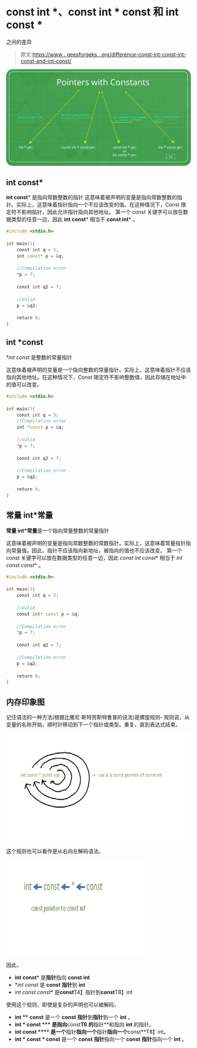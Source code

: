 # const int *、const int * const 和 int const *

之间的差异

> 原文:[https://www . geesforgeks . org/difference-const-int-const-int-const-and-int-const/](https://www.geeksforgeeks.org/difference-between-const-int-const-int-const-and-int-const/)

![](img/13d423f10d26078545ddea956d8294a8.png)

## int const*

**int const*** 是指向常数整数的指针
这意味着被声明的变量是指向常数整数的指针。实际上，这意味着指针指向一个不应该改变的值。在这种情况下，Const 限定符不影响指针，因此允许指针指向其他地址。
第一个 const 关键字可以放在数据类型的任意一边，因此 **int const*** 相当于 **const int*** 。

```cpp
#include <stdio.h>

int main(){
    const int q = 5;
    int const* p = &q;

    //Compilation error
    *p = 7;

    const int q2 = 7;

    //Valid
    p = &q2; 

    return 0;
}
```

## int *const

**int *const** 是整数的常量指针

这意味着被声明的变量是一个指向整数的常量指针。实际上，这意味着指针不应该指向其他地址。在这种情况下，Const 限定符不影响整数值，因此存储在地址中的值可以改变。

```cpp
#include <stdio.h>

int main(){
    const int q = 5;
    //Compilation error
    int *const p = &q;

    //Valid
    *p = 7; 

    const int q2 = 7;

    //Compilation error
    p = &q2; 

    return 0;
}
```

## 常量 int*常量

**常量 int*常量**是一个指向常量整数的常量指针

这意味着被声明的变量是指向常数整数的常数指针。实际上，这意味着常量指针指向常量值。因此，指针不应该指向新地址，被指向的值也不应该改变。
第一个 const 关键字可以放在数据类型的任意一边，因此 **const int* const** 相当于 **int const* const** 。

```cpp
#include <stdio.h>

int main(){
    const int q = 5;

    //Valid
    const int* const p = &q;

    //Compilation error
    *p = 7;

    const int q2 = 7;

    //Compilation error
    p = &q2;

    return 0;
}
```

## 内存印象图

记住语法的一种方法(根据比雅尼·斯特劳斯特鲁普的说法)是螺旋规则-
规则说，从变量的名称开始，顺时针移动到下一个指针或类型。重复，直到表达式结束。

![Spiral rule](img/bedbe0179b53567d75bbc9aa2fd13da9.png)

这个规则也可以看作是从右向左解码语法。

![const pointer to const int](img/44db02f915b504a85481718341ce9987.png)

因此，

*   **int const*** 是**指针**指向 **const** **int**
*   **int *const** 是 **const** **指针**到 **int**
*   **int const* const** 是**const**T4】指针到**const**T8】int

使用这个规则，即使是复杂的声明也可以被解码，

*   **int ** const** 是一个 **const** **指针**到**指针**到一个 **int** 。
*   **int * const *** 是指向**const**T6 的**指针**和指向 **int** 的指针。
*   **int const **** 是一个**指针**指向一个**指针**指向一个**const**T8】int。
*   **int * const * const** 是一个 **const** **指针**指向一个 **const** **指针**指向一个 **int** 。